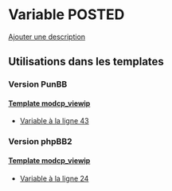 # Variable POSTED
[Ajouter une description](https://fa-tvars.appspot.com/var/POSTED)

## Utilisations dans les templates

### Version PunBB

#### [Template modcp_viewip](punbb/modcp_viewip.md#readme)
* [Variable &agrave; la ligne 43](../punbb/modcp_viewip.tpl#L43)

### Version phpBB2

#### [Template modcp_viewip](subsilver/modcp_viewip.md#readme)
* [Variable &agrave; la ligne 24](../subsilver/modcp_viewip.tpl#L24)